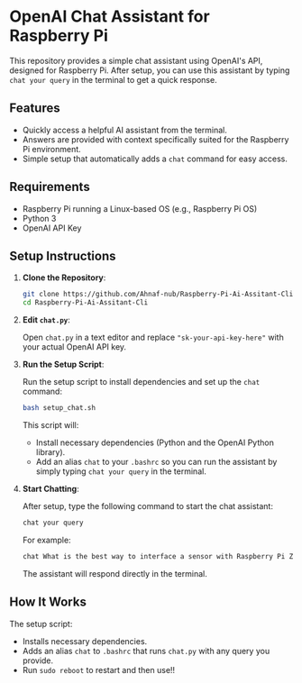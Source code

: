 # OpenAI Chat Assistant for Raspberry Pi

This repository provides a simple chat assistant using OpenAI's API, designed for Raspberry Pi. After setup, you can use this assistant by typing `chat your query` in the terminal to get a quick response.

## Features

- Quickly access a helpful AI assistant from the terminal.
- Answers are provided with context specifically suited for the Raspberry Pi environment.
- Simple setup that automatically adds a `chat` command for easy access.

## Requirements

- Raspberry Pi running a Linux-based OS (e.g., Raspberry Pi OS)
- Python 3
- OpenAI API Key

## Setup Instructions

1. **Clone the Repository**:

    ```bash
    git clone https://github.com/Ahnaf-nub/Raspberry-Pi-Ai-Assitant-Cli.git
    cd Raspberry-Pi-Ai-Assitant-Cli
    ```

2. **Edit `chat.py`**:

    Open `chat.py` in a text editor and replace `"sk-your-api-key-here"` with your actual OpenAI API key.

3. **Run the Setup Script**:

    Run the setup script to install dependencies and set up the `chat` command:

    ```bash
    bash setup_chat.sh
    ```

    This script will:
    - Install necessary dependencies (Python and the OpenAI Python library).
    - Add an alias `chat` to your `.bashrc` so you can run the assistant by simply typing `chat your query` in the terminal.

4. **Start Chatting**:

    After setup, type the following command to start the chat assistant:

    ```bash
    chat your query
    ```

    For example:

    ```bash
    chat What is the best way to interface a sensor with Raspberry Pi Zero 2W?
    ```

    The assistant will respond directly in the terminal.

## How It Works

The setup script:
- Installs necessary dependencies.
- Adds an alias `chat` to `.bashrc` that runs `chat.py` with any query you provide.
- Run `sudo reboot` to restart and then use!!
